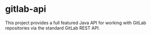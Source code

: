 gitlab-api
==========

This project provides a full featured Java API for working with GitLab repositories via the standard GitLab REST API.
